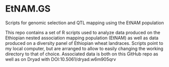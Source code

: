 # EtNAM.GS
Scripts for genomic selection and QTL mapping using the EtNAM population 

This repo contains a set of R scripts used to analyze data produced on the Ethiopian nested association mapping population (EtNAM) as well as data produced on a diversity panel of Ethiopian wheat landraces.
Scripts point to my local computer, but are arranged to allow to easily changing the working directory to that of choice.
Associated data is both on this GitHub repo as well as on Dryad with DOI:10.5061/dryad.w6m905qrv
